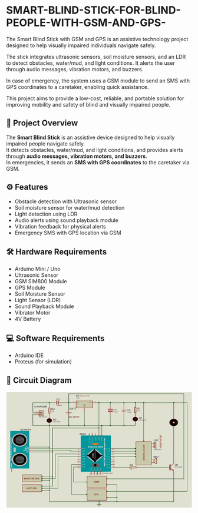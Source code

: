 # SMART-BLIND-STICK-FOR-BLIND-PEOPLE-WITH-GSM-AND-GPS-
The Smart Blind Stick with GSM and GPS is an assistive technology project designed to help visually impaired individuals navigate safely.

The stick integrates ultrasonic sensors, soil moisture sensors, and an LDR to detect obstacles, water/mud, and light conditions. It alerts the user through audio messages, vibration motors, and buzzers.

In case of emergency, the system uses a GSM module to send an SMS with GPS coordinates to a caretaker, enabling quick assistance.

This project aims to provide a low-cost, reliable, and portable solution for improving mobility and safety of blind and visually impaired people.

## 📌 Project Overview
The **Smart Blind Stick** is an assistive device designed to help visually impaired people navigate safely.  
It detects obstacles, water/mud, and light conditions, and provides alerts through **audio messages, vibration motors, and buzzers**.  
In emergencies, it sends an **SMS with GPS coordinates** to the caretaker via GSM.

## ⚙️ Features
- Obstacle detection with Ultrasonic sensor
- Soil moisture sensor for water/mud detection
- Light detection using LDR
- Audio alerts using sound playback module
- Vibration feedback for physical alerts
- Emergency SMS with GPS location via GSM

## 🛠️ Hardware Requirements
- Arduino Mini / Uno
- Ultrasonic Sensor
- GSM SIM800 Module
- GPS Module
- Soil Moisture Sensor
- Light Sensor (LDR)
- Sound Playback Module
- Vibrator Motor
- 4V Battery

## 💻 Software Requirements
- Arduino IDE
- Proteus (for simulation)

## 🔧 Circuit Diagram
![Circuit Diagram](Circuit_Diagram.png)


